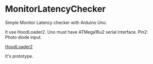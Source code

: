 # MonitorLatencyChecker
Simple Monitor Latency checker with Arduino Uno.

It use HoodLoader2. Uno must have ATMega16u2 serial interface.
Pin2: Photo diode input.

[HoodLoader2](https://github.com/NicoHood/HoodLoader2)

It's prototype.